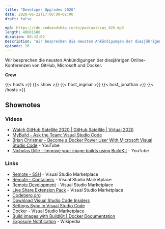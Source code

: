 ```yaml
---
title: "Developer Upgrades 2020"
date: 2020-06-22T17:00:00+02:00
draft: false

mp3: https://cdn.codeandship.rocks/podcast/cas_026.mp3
length: 40601680
duration: 00:42:02
Description: "Wir besprechen die neusten Ankündigungen der diesjährigen Online-Konferenzen von GitHub, Microsoft und Docker."
episode: 26
---
```


Wir besprechen die neusten Ankündigungen der diesjährigen Online-Konferenzen von GitHub, Microsoft und Docker.

**Crew**

{{< hosts >}}
    {{< show >}}
    {{< host_ingmar >}}
    {{< host_jonathan >}}
{{< /hosts >}}

## Shownotes

### Videos

- [Watch GitHub Satellite 2020 | GitHub Satellite | Virtual 2020](https://githubsatellite.com/watch/#keynote-session)
- [MyBuild - Ask the Team: Visual Studio Code](https://mybuild.microsoft.com/sessions/be31cf74-1b32-4ac5-9673-333bc6018b18?source=sessions)
- [Brian Christner  - Become a Docker Power User With Microsoft Visual Studio Code](https://www.youtube.com/watch?v=sUZxIWDUicA) - YouTube
- [Nicholas Dille - Improve your image builds using BuildKit](https://www.youtube.com/watch?v=noHHEzqP6XA) - YouTube

### Links

* [Remote  - SSH](https://marketplace.visualstudio.com/items?itemName=ms-vscode-remote.remote-ssh) - Visual Studio Marketplace
* [Remote - Containers](https://marketplace.visualstudio.com/items?itemName=ms-vscode-remote.remote-containers) - Visual Studio Marketplace
* [Remote Development](https://marketplace.visualstudio.com/items?itemName=ms-vscode-remote.vscode-remote-extensionpack) - Visual Studio Marketplace
* [Live Share Extension Pack](https://marketplace.visualstudio.com/items?itemName=MS-vsliveshare.vsliveshare-pack) - Visual Studio Marketplace
* [Codeberg.org](https://codeberg.org/)
* [Download Visual Studio Code Insiders](https://code.visualstudio.com/insiders/)
* [Settings Sync in Visual Studio Code](https://code.visualstudio.com/docs/editor/settings-sync)
* [Docker](https://marketplace.visualstudio.com/items?itemName=ms-azuretools.vscode-docker) - Visual Studio Marketplace
* [Build images with BuildKit | Docker Documentation](https://docs.docker.com/develop/develop-images/build_enhancements/)
* [Exposure Notification](https://en.wikipedia.org/wiki/Exposure_Notification) - Wikipedia
